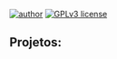 [![author](https://img.shields.io/badge/author-jonascesconetto-red.svg)](https://www.linkedin.com/in/jonascesconetto) 
[![GPLv3 license](https://img.shields.io/badge/License-GPLv3-blue.svg)](http://perso.crans.org/besson/LICENSE.html) 

## Projetos: 